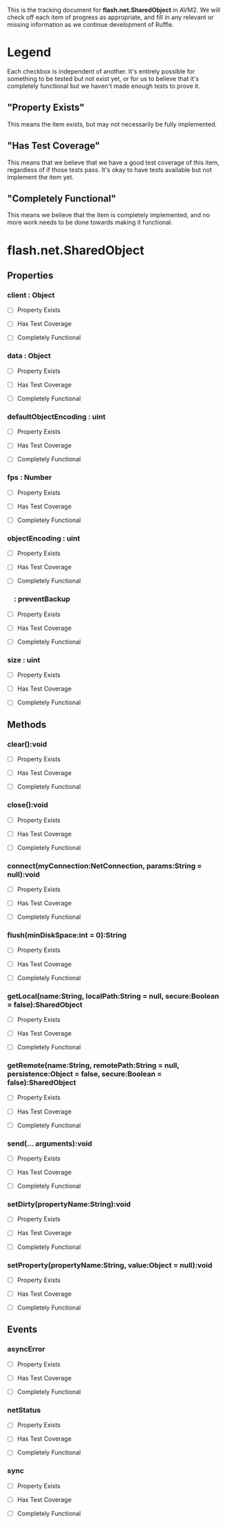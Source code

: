 This is the tracking document for **flash.net.SharedObject** in AVM2. We will check off each item of progress as appropriate, and fill in any relevant or missing information as we continue development of Ruffle.
# Legend

Each checkbox is independent of another. It's entirely possible for something to be tested but not exist yet, or for us to believe that it's completely functional but we haven't made enough tests to prove it.
## "Property Exists"

This means the item exists, but may not necessarily be fully implemented.
## "Has Test Coverage"

This means that we believe that we have a good test coverage of this item, regardless of if those tests pass. It's okay to have tests available but not implement the item yet.
## "Completely Functional"

This means we believe that the item is completely implemented, and no more work needs to be done towards making it functional.
# flash.net.SharedObject
## Properties
### client : Object

* [ ] Property Exists

* [ ] Has Test Coverage

* [ ] Completely Functional


### data : Object

* [ ] Property Exists

* [ ] Has Test Coverage

* [ ] Completely Functional


### defaultObjectEncoding : uint

* [ ] Property Exists

* [ ] Has Test Coverage

* [ ] Completely Functional


### fps : Number

* [ ] Property Exists

* [ ] Has Test Coverage

* [ ] Completely Functional


### objectEncoding : uint

* [ ] Property Exists

* [ ] Has Test Coverage

* [ ] Completely Functional


###     : preventBackup

* [ ] Property Exists

* [ ] Has Test Coverage

* [ ] Completely Functional


### size : uint

* [ ] Property Exists

* [ ] Has Test Coverage

* [ ] Completely Functional


## Methods
### clear():void

* [ ] Property Exists

* [ ] Has Test Coverage

* [ ] Completely Functional


### close():void

* [ ] Property Exists

* [ ] Has Test Coverage

* [ ] Completely Functional


### connect(myConnection:NetConnection, params:String = null):void

* [ ] Property Exists

* [ ] Has Test Coverage

* [ ] Completely Functional


### flush(minDiskSpace:int = 0):String

* [ ] Property Exists

* [ ] Has Test Coverage

* [ ] Completely Functional


### getLocal(name:String, localPath:String = null, secure:Boolean = false):SharedObject

* [ ] Property Exists

* [ ] Has Test Coverage

* [ ] Completely Functional


### getRemote(name:String, remotePath:String = null, persistence:Object = false, secure:Boolean = false):SharedObject

* [ ] Property Exists

* [ ] Has Test Coverage

* [ ] Completely Functional


### send(... arguments):void

* [ ] Property Exists

* [ ] Has Test Coverage

* [ ] Completely Functional


### setDirty(propertyName:String):void

* [ ] Property Exists

* [ ] Has Test Coverage

* [ ] Completely Functional


### setProperty(propertyName:String, value:Object = null):void

* [ ] Property Exists

* [ ] Has Test Coverage

* [ ] Completely Functional


## Events
### asyncError

* [ ] Property Exists

* [ ] Has Test Coverage

* [ ] Completely Functional


### netStatus

* [ ] Property Exists

* [ ] Has Test Coverage

* [ ] Completely Functional


### sync

* [ ] Property Exists

* [ ] Has Test Coverage

* [ ] Completely Functional